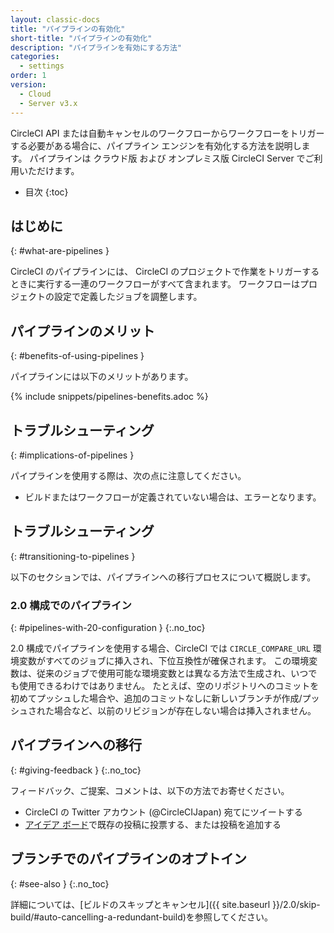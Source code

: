 ```yaml
---
layout: classic-docs
title: "パイプラインの有効化"
short-title: "パイプラインの有効化"
description: "パイプラインを有効にする方法"
categories:
  - settings
order: 1
version:
  - Cloud
  - Server v3.x
---
```


CircleCI API または自動キャンセルのワークフローからワークフローをトリガーする必要がある場合に、パイプライン エンジンを有効化する方法を説明します。 パイプラインは クラウド版 および オンプレミス版 CircleCI Server でご利用いただけます。

* 目次
{:toc}

## はじめに
{: #what-are-pipelines }

CircleCI のパイプラインには、 CircleCI のプロジェクトで作業をトリガーするときに実行する一連のワークフローがすべて含まれます。 ワークフローはプロジェクトの設定で定義したジョブを調整します。

## パイプラインのメリット
{: #benefits-of-using-pipelines }

パイプラインには以下のメリットがあります。

{% include snippets/pipelines-benefits.adoc %}

## トラブルシューティング
{: #implications-of-pipelines }

パイプラインを使用する際は、次の点に注意してください。

- ビルドまたはワークフローが定義されていない場合は、エラーとなります。

## トラブルシューティング
{: #transitioning-to-pipelines }

以下のセクションでは、パイプラインへの移行プロセスについて概説します。

### 2.0 構成でのパイプライン
{: #pipelines-with-20-configuration }
{:.no_toc}

2.0 構成でパイプラインを使用する場合、CircleCI では `CIRCLE_COMPARE_URL` 環境変数がすべてのジョブに挿入され、下位互換性が確保されます。 この環境変数は、従来のジョブで使用可能な環境変数とは異なる方法で生成され、いつでも使用できるわけではありません。 たとえば、空のリポジトリへのコミットを初めてプッシュした場合や、追加のコミットなしに新しいブランチが作成/プッシュされた場合など、以前のリビジョンが存在しない場合は挿入されません。

## パイプラインへの移行
{: #giving-feedback }
{:.no_toc}

フィードバック、ご提案、コメントは、以下の方法でお寄せください。

- CircleCI の Twitter アカウント (@CircleCIJapan) 宛てにツイートする
- [アイデア ボード](https://ideas.circleci.com/)で既存の投稿に投票する、または投稿を追加する

## ブランチでのパイプラインのオプトイン
{: #see-also }
{:.no_toc}

詳細については、[ビルドのスキップとキャンセル]({{ site.baseurl }}/2.0/skip-build/#auto-cancelling-a-redundant-build)を参照してください。
